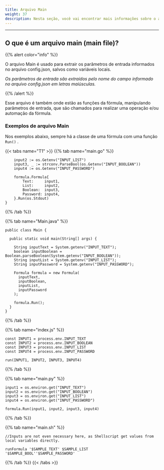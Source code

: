 ```yaml
---
title: Arquivo Main
weight: 37
description: Nesta seção, você vai encontrar mais informações sobre o arquivo main de uma fórmula.
---
```


---

## O que é um arquivo main \(main file\)? <a id="what-is-the-main-file"></a>

{{% alert color="info" %}}

O arquivo Main é usado para extrair os parâmetros de entrada informados no arquivo config.json, salvos como variáveis locais. 

_Os parâmetros de entrada são extraídos pelo nome do campo informado no arquivo config.json em letras maiúsculas._ 

{{% /alert %}}

Esse arquivo é também onde estão as funções da fórmula, manipulando parâmetros de entrada, que são chamados para realizar uma operação e/ou automação da fórmula. 

### Exemplos de arquivo Main <a id="main-file-examples"></a>

Nos exemplos abaixo, sempre há a classe de uma fórmula com uma função `Run()` .

{{< tabs name="T1" >}}
{{% tab name="main.go" %}}
```text
	input2 := os.Getenv("INPUT_LIST")
	input3, _ := strconv.ParseBool(os.Getenv("INPUT_BOOLEAN"))
	input4 := os.Getenv("INPUT_PASSWORD")

	formula.Formula{
		Text:     input1,
		List:     input2,
		Boolean:  input3,
		Password: input4,
	}.Run(os.Stdout)
}
```
{{% /tab %}}

{{% tab name="Main.java" %}}
```
public class Main {

  public static void main(String[] args) {

    String inputText = System.getenv("INPUT_TEXT");
    boolean inputBoolean = Boolean.parseBoolean(System.getenv("INPUT_BOOLEAN"));
    String inputList = System.getenv("INPUT_LIST");
    String inputPassword = System.getenv("INPUT_PASSWORD");

    Formula formula = new Formula(
      inputText, 
      inputBoolean, 
      inputList, 
      inputPassword
    );
    
    formula.Run();
  }
}
```
{{% /tab %}}

{{% tab name="index.js" %}}
```
const INPUT1 = process.env.INPUT_TEXT
const INPUT2 = process.env.INPUT_BOOLEAN
const INPUT3 = process.env.INPUT_LIST
const INPUT4 = process.env.INPUT_PASSWORD

run(INPUT1, INPUT2, INPUT3, INPUT4)
```
{{% /tab %}}

{{% tab name="main.py" %}}
```
input1 = os.environ.get("INPUT_TEXT")
input2 = os.environ.get("INPUT_BOOLEAN")
input3 = os.environ.get("INPUT_LIST")
input4 = os.environ.get("INPUT_PASSWORD")

formula.Run(input1, input2, input3, input4)
```
{{% /tab %}}

{{% tab name="main.sh" %}}
```
//Inputs are not even necessary here, as Shellscript get values from local variables directly.

runFormula '$SAMPLE_TEXT' $SAMPLE_LIST '$SAMPLE_BOOL''$SAMPLE_PASSWORD'
```
{{% /tab %}}
{{< /tabs >}}
